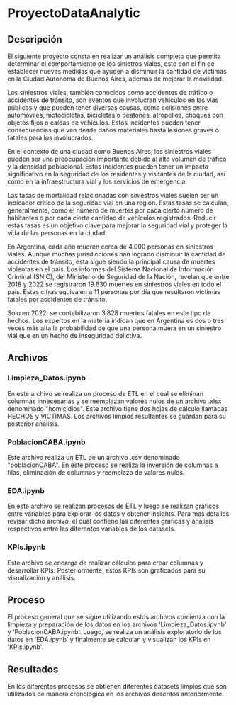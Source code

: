 # ProyectoDataAnalytic

## Descripción

El siguiente proyecto consta en realizar un análisis completo que permita determinar el comportamiento de los sinietros viales, esto con el fin de establecer nuevas medidas que ayuden a disminuir la cantidad de victimas en la Ciudad Autonoma de Buenos Aires, además de mejorar la movilidad.

Los siniestros viales, también conocidos como accidentes de tráfico o accidentes de tránsito, son eventos que involucran vehículos en las vías públicas y que pueden tener diversas causas, como colisiones entre automóviles, motocicletas, bicicletas o peatones, atropellos, choques con objetos fijos o caídas de vehículos. Estos incidentes pueden tener consecuencias que van desde daños materiales hasta lesiones graves o fatales para los involucrados.

En el contexto de una ciudad como Buenos Aires, los siniestros viales pueden ser una preocupación importante debido al alto volumen de tráfico y la densidad poblacional. Estos incidentes pueden tener un impacto significativo en la seguridad de los residentes y visitantes de la ciudad, así como en la infraestructura vial y los servicios de emergencia.

Las tasas de mortalidad relacionadas con siniestros viales suelen ser un indicador crítico de la seguridad vial en una región. Estas tasas se calculan, generalmente, como el número de muertes por cada cierto número de habitantes o por cada cierta cantidad de vehículos registrados. Reducir estas tasas es un objetivo clave para mejorar la seguridad vial y proteger la vida de las personas en la ciudad.

En Argentina, cada año mueren cerca de 4.000 personas en siniestros viales. Aunque muchas jurisdicciones han logrado disminuir la cantidad de accidentes de tránsito, esta sigue siendo la principal causa de muertes violentas en el país. Los informes del Sistema Nacional de Información Criminal (SNIC), del Ministerio de Seguridad de la Nación, revelan que entre 2018 y 2022 se registraron 19.630 muertes en siniestros viales en todo el país. Estas cifras equivalen a 11 personas por día que resultaron víctimas fatales por accidentes de tránsito.

Solo en 2022, se contabilizaron 3.828 muertes fatales en este tipo de hechos. Los expertos en la materia indican que en Argentina es dos o tres veces más alta la probabilidad de que una persona muera en un siniestro vial que en un hecho de inseguridad delictiva.

## Archivos

### Limpieza_Datos.ipynb

En este archivo se realiza un proceso de ETL en el cual se eliminan columnas innecesarias y se reemplazan valores nulos de un archivo .xlsx denominado "homicidios". Este archivo tiene dos hojas de cálculo llamadas HECHOS y VICTIMAS. Los archivos limpios resultantes se guardan para su posterior análisis.

### PoblacionCABA.ipynb

Este archivo realiza un ETL de un archivo .csv denominado "poblacionCABA". En este proceso se realiza la inversión de columnas a filas, eliminación de columnas y reemplazo de valores nulos.

### EDA.ipynb

En este archivo se realizan procesos de ETL y luego se realizan gráficos entre variables para explorar los datos y obtener insights. Para mas detalles revisar dicho archivo, el cual contiene las diferentes graficas y análisis respectivos entre las diferentes variables de los datasets.

### KPIs.ipynb

Este archivo se encarga de realizar cálculos para crear columnas y desarrollar KPIs. Posteriormente, estos KPIs son graficados para su visualización y análisis.

## Proceso

El proceso general que se sigue utilizando estos archivos comienza con la limpieza y preparación de los datos en los archivos 'Limpieza_Datos.ipynb' y 'PoblacionCABA.ipynb'. Luego, se realiza un análisis exploratorio de los datos en 'EDA.ipynb' y finalmente se calculan y visualizan los KPIs en 'KPIs.ipynb'.

## Resultados

En los diferentes procesos se obtienen diferentes datasets limpios que son utilizados de manera cronologica en los archivos descritos anteriormente.
